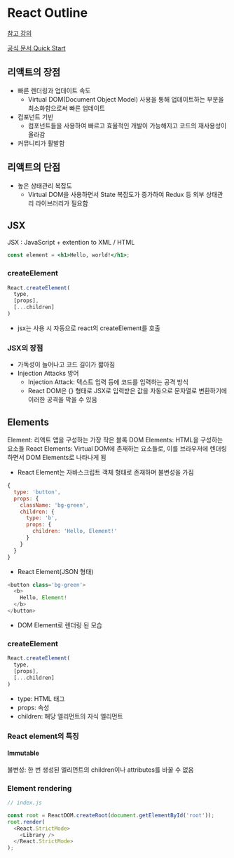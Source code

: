# React Outline
[참고 강의](https://www.inflearn.com/course/lecture?courseSlug=%EC%B2%98%EC%9D%8C-%EB%A7%8C%EB%82%9C-%EB%A6%AC%EC%95%A1%ED%8A%B8)

[공식 문서 Quick Start](https://react.dev/learn)
## 리액트의 장점
- 빠른 렌더링과 업데이트 속도
  - Virtual DOM(Document Object Model) 사용을 통해 업데이트하는 부분을 최소화함으로써 빠른 업데이트
- 컴포넌트 기반
  - 컴포넌트들을 사용하여 빠르고 효율적인 개발이 가능해지고 코드의 재사용성이 올라감
- 커뮤니티가 활발함

## 리액트의 단점
- 높은 상태관리 복잡도
  - Virtual DOM을 사용하면서 State 복잡도가 증가하여 Redux 등 외부 상태관리 라이브러리가 필요함

## JSX
JSX : JavaScript + extention to XML / HTML
```jsx
const element = <h1>Hello, world!</h1>;
```

### createElement
```js
React.createElement(
  type,
  [props],
  [...children]
)
```
- jsx는 사용 시 자동으로 react의 createElement를 호출
### JSX의 장점
- 가독성이 늘어나고 코드 길이가 짧아짐
- Injection Attacks 방어
  - Injection Attack: 텍스트 입력 등에 코드를 입력하는 공격 방식
  - React DOM은 {} 형태로 JSX로 입력받은 값을 자동으로 문자열로 변환하기에 이러한 공격을 막을 수 있음

## Elements
Element: 리액트 앱을 구성하는 가장 작은 블록
DOM Elements: HTML을 구성하는 요소들
React Elements: Virtual DOM에 존재하는 요소들로, 이를 브라우저에 렌더링하면서 DOM Elements로 나타나게 됨
- React Element는 자바스크립트 객체 형태로 존재하며 불변성을 가짐
```js
{
  type: 'button',
  props: {
    className: 'bg-green',
    children: {
      type: 'b',
      props: {
        children: 'Hello, Element!'
      }
    }
  }
}
```
- React Element(JSON 형태)
```js
<button class='bg-green'>
  <b>
    Hello, Element!
  </b>
</button>
```
- DOM Element로 렌더링 된 모습

### createElement
```js
React.createElement(
  type,
  [props],
  [...children]
)
```
- type: HTML 태그
- props: 속성
- children: 해당 엘리먼트의 자식 엘리먼트

### React element의 특징
#### Immutable
불변성: 한 번 생성된 엘리먼트의 children이나 attributes를 바꿀 수 없음

### Element rendering
```js
// index.js

const root = ReactDOM.createRoot(document.getElementById('root'));
root.render(
  <React.StrictMode>
    <Library />
  </React.StrictMode>
);
```
